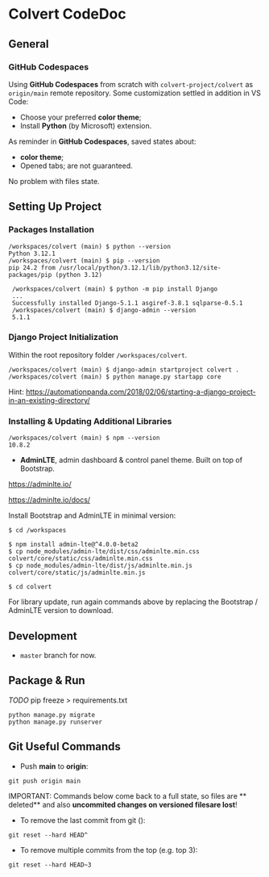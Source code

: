 # Colvert CodeDoc

## General

### GitHub Codespaces

Using **GitHub Codespaces** from scratch with ```colvert-project/colvert``` as ```origin/main``` remote repository. Some customization settled in addition in VS Code:
* Choose your preferred **color theme**;
* Install **Python** (by Microsoft) extension.

As reminder in **GitHub Codespaces**, saved states about:
* **color theme**;
* Opened tabs;
are not guaranteed.

No problem with files state.

## Setting Up Project

### Packages Installation

```shell
/workspaces/colvert (main) $ python --version
Python 3.12.1
/workspaces/colvert (main) $ pip --version
pip 24.2 from /usr/local/python/3.12.1/lib/python3.12/site-packages/pip (python 3.12)
```

```shell
 /workspaces/colvert (main) $ python -m pip install Django
 ...
 Successfully installed Django-5.1.1 asgiref-3.8.1 sqlparse-0.5.1
 /workspaces/colvert (main) $ django-admin --version
 5.1.1
```

### Django Project Initialization

Within the root repository folder ```/workspaces/colvert```.

```shell
/workspaces/colvert (main) $ django-admin startproject colvert .
/workspaces/colvert (main) $ python manage.py startapp core
```
Hint: <https://automationpanda.com/2018/02/06/starting-a-django-project-in-an-existing-directory/>

### Installing & Updating Additional Libraries

```shell
/workspaces/colvert (main) $ npm --version
10.8.2
```

* **AdminLTE**, admin dashboard & control panel theme. Built on top of Bootstrap.

<https://adminlte.io/>

<https://adminlte.io/docs/>

Install Bootstrap and AdminLTE in minimal version:
```shell
$ cd /workspaces

$ npm install admin-lte@^4.0.0-beta2
$ cp node_modules/admin-lte/dist/css/adminlte.min.css colvert/core/static/css/adminlte.min.css
$ cp node_modules/admin-lte/dist/js/adminlte.min.js colvert/core/static/js/adminlte.min.js

$ cd colvert
```
For library update, run again commands above by replacing the Bootstrap / AdminLTE version to download.

## Development

* `master` branch for now.

## Package & Run

_TODO_ pip freeze > requirements.txt

```shell
python manage.py migrate
python manage.py runserver
```

## Git Useful Commands

* Push **main** to **origin**:
```shell
git push origin main
```

IMPORTANT: Commands below come back to a full state, so files are ** deleted** and also **uncommited changes on versioned filesare lost**!

* To remove the last commit from git ():
```shell
git reset --hard HEAD^
```
* To remove multiple commits from the top (e.g. top 3):
```shell
git reset --hard HEAD~3
```
